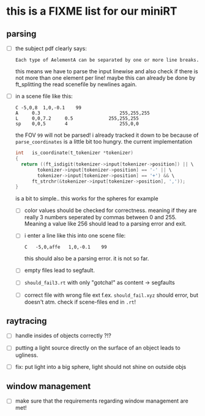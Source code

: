 # this is a FIXME list for our miniRT

## parsing

- [ ] the subject pdf clearly says:

      Each type of AelementA can be separated by one or more line breaks.

  this means we have to parse the input linewise and also check if there is not
  more than one element per line! maybe this can already be done by ft_splitting
  the read scenefile by newlines again.

- [ ] in a scene file like this:
  ```
  C	-5,0,8	1,0,-0.1	99
  A		0.3								255,255,255
  L		0,0,7.2		0.5				255,255,255
  sp	0,0,5		4					255,0,0
  ```
  the FOV `99` will not be parsed! i already tracked it down to be because of
  `parse_coordinates` is a little bit too hungry. the current implementation

  ```c
  int	is_coordinate(t_tokenizer *tokenizer)
  {
    return ((ft_isdigit(tokenizer->input[tokenizer->position]) || \
          tokenizer->input[tokenizer->position] == '-' || \
          tokenizer->input[tokenizer->position] == '+') && \
        ft_strchr(&tokenizer->input[tokenizer->position], ','));
  }
  ```
  is a bit to simple.. this works for the spheres for example

  - [ ] color values should be checked for correctness. meaning if they are really
    3 numbers seperated by commas between 0 and 255. Meaning a value like 256
    should lead to a parsing error and exit.

  - [ ] i enter a line like this into one scene file:

    ```
    C	-5,0,affe	1,0,-0.1	99
    ```
    this should also be a parsing error. it is not so far.

  - [ ] empty files lead to segfault.

  - [ ] `should_fail3.rt`  with only "gotcha!" as content -> segfaults

  - [ ] correct file with wrong file ext f.ex. `should_fail.xyz` should error,
    but doesn't atm. check if scene-files end in `.rt`! 

## raytracing

- [ ] handle insides of objects correctly ?!?

- [ ] putting a light source directly on the surface of an object leads to
  ugliness.

- [ ] fix: put light into a big sphere, light should not shine on outside objs

## window management

- [ ] make sure that the requirements regarding window management are met!
